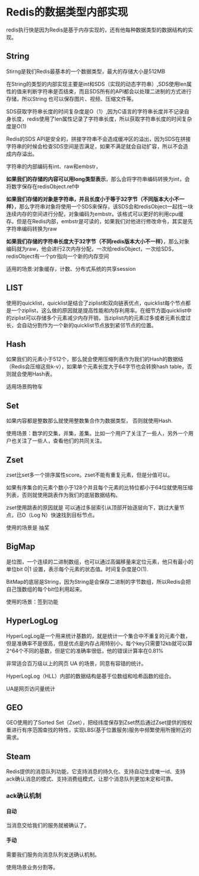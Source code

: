 # Redis的数据类型内部实现

redis执行快是因为Redis是基于内存实现的，还有他每种数据类型的数据结构的实现。

## String

Stirng是我们Redis最基本的一个数据类型，最大的存储大小是512MB

在String的类型的内部实现主要是int和SDS（实现的动态字符串）,SDS使用len属性的值来判断字符串是否结束，而且SDS所有的API都会以处理二进制的方式进行存储，所以String 也可以保存图片、视频、压缩文件等。

SDS获取字符串长度的时间复杂度是O（1）,因为C语言的字符串长度并不记录自身长度，redis使用了len属性记录了字符串长度，所以获取字符串长度的时间复杂度是O(1)

Redis的SDS API是安全的，拼接字符串不会造成缓冲区的溢出，因为SDS在拼接字符串的时候会检查SDS空间是否满足，如果不满足就会自动扩容，所以不会造成内存溢出。

字符串的内部编码有int、raw和embstr，

**如果我们的存储的内容可以用long类型表示**，那么会将字符串编码转换为int，会将数字保存在redisObject.ref中

**如果我们存储的对象是字符串，并且长度小于等于32字节（不同版本大小不一样）**，那么字符串对象将使用一个SDS来保存，该SDS会和redisObject一起找一块连续内存的空间进行分配，对象编码为embstr。该格式可以更好的利用cpu缓存。但是在Redis内部，embstr是可读的，如果我们对他进行修改命令，其实是先字符串编码转换为raw

**如果我们存储的字符串长度大于32字节（不同redis版本大小不一样）**，那么对象编码就为raw，他会进行2次内存分配，一次给redisObject，一次给SDS，redisObject有一个ptr指向一个新的内存空间



适用的场景:对象缓存，计数、分布式系统的共享session

## LIST

使用的quicklist，quicklist是结合了ziplist和双向链表优点，quicklist每个节点都是一个ziplist，这么做的原因就是提高性能和内存利用率。在细节方面quicklist中的ziplist可以存储多个元素减少内存开销，当ziplist内的元素过多或者元素长度过长，会自动分割作为一个新的quicklist节点放到紧邻节点的位置。

## Hash

如果我们的元素小于512个，那么就会使用压缩列表作为我们的Hash的数据结（Redis会压缩这些k-v），如果单个元素长度大于64字节也会转换hash table，否则就会使用Hash表。

适用场景购物车

## Set

如果内容都是整数那么就使用整数集合作为数据类型， 否则就使用Hash.

使用场景：数学的交集，并集，差集。比如一个用户了关注了一些人，另外一个用户也关注了一些人，查看他们的共同关注。

## Zset

zset比set多一个排序属性score。zset不能有重复元素，但是分值可以。

如果有序集合的元素个数小于128个并且每个元素的比特位都小于64位就使用压缩列表，否则就使用跳表作为我们的底层数据结构。

zset使用跳表的原因就是 可以通过多层索引从顶部开始逐层向下，跳过大量节点，已O（Log N）快速找到目标节点。

使用的场景是 抽奖

## BigMap

是位图，一个连续的二进制数组，也可以通过高偏移量来定位元素，他只有最小的单位bit 0|1 设置，表示每个元素的状态值。时间复杂度是O(1).

BitMap的底层是String，因为String是会保存二进制的字节数组，所以Redis会把自己饿数组的每个bit位利用起来。

使用的场景：签到功能

## HyperLogLog

HyperLogLog是一个用来统计基数的，就是统计一个集合中不重复的元素个数，但是准确率不是很高，但是优点是内存占用特别小，每个key只需要12kb就可以算2^64个不同的基数，但是它的准确率很低，他的错误计算率在0.81%

非常适合百万级以上的网页 UA 的场景，同意有容错的统计。

HyperLogLog（HLL）内部的数据结构是基于位数组和哈希函数的组合。

UA是网页访问量统计

## GEO

GEO使用的了Sorted Set（Zset），把经纬度保存到Zset然后通过Zset提供的按权重进行有序范围查找的特性，实现LBS(基于位置服务)服务中频繁使用所搜附近的需求。

## Steam

​	Redis提供的消息队列功能，它支持消息的持久化、支持自动生成唯一id、支持ack确认消息的模式、支持消费组模式，让那个消息队列更加未定和可靠。

### ack确认机制

#### 自动

当消息交给我们的服务就被确认了。

#### 手动

需要我们服务向消息队列发送确认机制。



使用场景业务分割等。